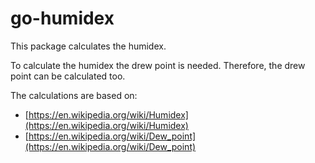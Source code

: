 # go-humidex

This package calculates the humidex.

To calculate the humidex the drew point is needed. Therefore, the drew point can be calculated too.

The calculations are based on:
- [https://en.wikipedia.org/wiki/Humidex](https://en.wikipedia.org/wiki/Humidex)
- [https://en.wikipedia.org/wiki/Dew_point](https://en.wikipedia.org/wiki/Dew_point)